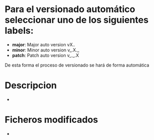 # Para el versionado automático seleccionar uno de los siguientes labels:
- **major**: Major auto version vX._._
- **minor**: Minor auto version v_.X._
- **patch**: Patch auto version v_._.X

De esta forma el proceso de versionado se hará de forma automática

# Descripcion
- 

# Ficheros modificados
- 

